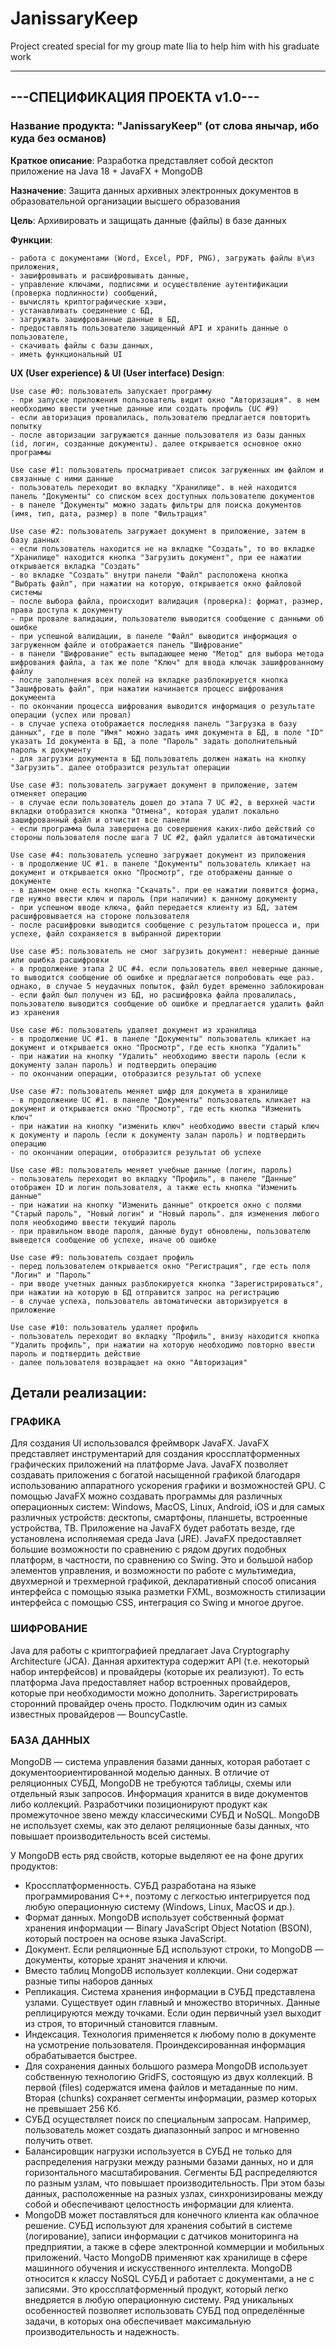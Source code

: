 # JanissaryKeep
Project created special for my group mate Ilia to help him with his graduate work


-------------------------------
---СПЕЦИФИКАЦИЯ ПРОЕКТА v1.0---
-------------------------------

### **Название продукта**: "JanissaryKeep" (от слова янычар, ибо куда без османов)

**Краткое описание**: Разработка представляет собой десктоп приложение на Java 18 + JavaFX + MongoDB

**Назначение**: Защита данных архивных электронных документов в образовательной организации высшего образования

**Цель**: Архивировать и защищать данные (файлы) в базе данных

  **Функции**:

    - работа с документами (Word, Excel, PDF, PNG), загружать файлы в\из приложения,
    - зашифровывать и расшифровывать данные,
    - управление ключами, подписями и осуществление аутентификации (проверка подлинности) сообщений,
    - вычислять криптографические хэши,
    - устанавливать соединение с БД,
    - загружать зашифрованные данные в БД,
    - предоставлять пользователю защищенный API и хранить данные о пользователе,
    - скачивать файлы с базы данных,
    - иметь функциональный UI

**UX (User experience) & UI (User interface) Design**:
    
    Use case #0: пользователь запускает программу
    - при запуске приложения пользователь видит окно "Авторизация". в нем необходимо ввести учетные данные или создать профиль (UC #9)
    - если авторизация провалилась, пользователю предлагается повторить попытку
    - после авторизации загружаются данные пользователя из базы данных (id, логин, созданные документы). далее открывается основное окно программы

    Use case #1: пользователь просматривает список загруженных им файлом и связанные с ними данные
    - пользователь переходит во вкладку "Хранилище". в ней находится панель "Документы" со списком всех доступных пользователю документов
    - в панеле "Документы" можно задать фильтры для поиска документов (имя, тип, дата, размер) в поле "Фильтрация"

    Use case #2: пользователь загружает документ в приложение, затем в базу данных
    - если пользователь находится не на вкладке "Создать", то во вкладке "Хранилище" находится кнопка "Загрузить документ", при ее нажатии открывается вкладка "Создать"
    - во вкладке "Создать" внутри панели "Файл" расположена кнопка "Выбрать файл", при нажатии на которую, открывается окно файловой системы
    - после выбора файла, происходит валидация (проверка): формат, размер, права доступа к документу
    - при провале валидации, пользователю выводится сообщение с данными об ошибке
    - при успешной валидации, в панеле "Файл" выводится информация о загруженном файле и отображается панель "Шифрование"
    - в панели "Шифрование" есть выпадающее меню "Метод" для выбора метода шифрования файла, а так же поле "Ключ" для ввода ключак зашифрованному файлу
    - после заполнения всех полей на вкладке разблокируется кнопка "Зашифровать файл", при нажатии начинается процесс шифрования докумеента
    - по окончании процесса шифрования выводится информация о результате операции (успех или провал)
    - в случае успеха отображается последняя панель "Загрузка в базу данных", где в поле "Имя" можно задать имя документа в БД, в поле "ID" указать Id документа в БД, а поле "Пароль" задать дополнительный пароль к документу
    - для загрузки документа в БД пользователь должен нажать на кнопку "Загрузить". далее отобразится результат операции

    Use case #3: пользователь загружает документ в приложение, затем отменяет операцию
    - в случае если пользователь дошел до этапа 7 UC #2, в верхней части вкладки отобразится кнопка "Отмена", которая удалит локально зашифрованный файл и отчистит все панели
    - если программа была завершена до совершения каких-либо действий со стороны пользователя после шага 7 UC #2, файл удалится автоматически

    Use case #4: пользователь успешно загружает документ из приложения
    - в продолжение UC #1. в панеле "Документы" пользователь кликает на документ и открывается окно "Просмотр", где отображены данные о документе
    - в данном окне есть кнопка "Скачать". при ее нажатии появится форма, где нужно ввести ключ и пароль (при наличии) к данному документу
    - при успешном вводе ключа, файл передается клиенту из БД, затем расшифровывается на стороне пользователя
    - после расшифровки выводится сообщение с результатом процесса и, при успехе, файл сохраняется в выбранной директории

    Use case #5: пользователь не смог загрузить документ: неверные данные или ошибка расшифровки
    - в продолжение этапа 2 UC #4. если пользователь ввел неверные данные, то выводится сообщение об ошибке и предлагается попробовать еще раз. однако, в случае 5 неудачных попыток, файл будет временно заблокирован
    - если файл был получен из БД, но расшифровка файла провалилась, пользователю выводится сообщение об ошибке и предлагается удалить файл из хранения

    Use case #6: пользователь удаляет документ из хранилища
    - в продолжение UC #1. в панеле "Документы" пользователь кликает на документ и открывается окно "Просмотр", где есть кнопка "Удалить"
    - при нажатии на кнопку "Удалить" необходимо ввести пароль (если к документу залан пароль) и подтвердить операцию
    - по окончании операции, отобразится результат об успехе

    Use case #7: пользователь меняет шифр для докумета в хранилище
    - в продолжение UC #1. в панеле "Документы" пользователь кликает на документ и открывается окно "Просмотр", где есть кнопка "Изменить ключ"
    - при нажатии на кнопку "изменить ключ" необходимо ввести старый ключ к документу и пароль (если к документу залан пароль) и подтвердить операцию
    - по окончании операции, отобразится результат об успехе

    Use case #8: пользователь меняет учебные данные (логин, пароль)
    - пользователь переходит во вкладку "Профиль", в панеле "Данные" отображен ID и логин пользователя, а также есть кнопка "Изменить данные"
    - при нажатии на кнопку "Изменить данные" откроется окно с полями "Старый пароль", "Новый логин" и "Новый пароль". для изменения любого поля необходимо ввести текущий пароль
    - при правильном вводе пароля, данные будут обновлены, пользователю выведется сообщение об успехе, иначе об ошибке

    Use case #9: пользователь создает профиль
    - перед пользователем открывается окно "Регистрация", где есть поля "Логин" и "Пароль"
    - при вводе учетных данных разблокируется кнопка "Зарегистрироваться", при нажатии на которую в БД отправится запрос на регистрацию
    - в случае успеха, пользователь автоматически авторизируется в приложение

    Use case #10: пользователь удаляет профиль
    - пользователь переходит во вкладку "Профиль", внизу находится кнопка "Удалить профиль", при нажатии на которую необходимо повторно ввести пароль и подтвердить действие
    - далее пользователя возвращает на окно "Авторизация"


## **Детали реализации:**
    
### ГРАФИКА
Для создания UI использовался фреймворк JavaFX.
JavaFX представляет инструментарий для создания кроссплатформенных графических приложений на платформе Java.
JavaFX позволяет создавать приложения с богатой насыщенной графикой благодаря использованию аппаратного ускорения графики и возможностей GPU.
С помощью JavaFX можно создавать программы для различных операционных систем: Windows, MacOS, Linux, Android,
iOS и для самых различных устройств: десктопы, смартфоны, планшеты, встроенные устройства, ТВ.
Приложение на JavaFX будет работать везде, где установлена исполняемая среда Java (JRE).
JavaFX предоставляет большие возможности по сравнению с рядом других подобных платформ, в частности, по сравнению со Swing.
Это и большой набор элементов управления, и возможности по работе с мультимедиа, двухмерной и трехмерной графикой,
декларативный способ описания интерфейса с помощью языка разметки FXML, возможность стилизации интерфейса с помощью CSS, интеграция со Swing и многое другое.

### ШИФРОВАНИЕ
Java для работы с криптографией предлагает Java Cryptography Architecture (JCA).
Данная архитектура содержит API (т.е. некоторый набор интерфейсов) и провайдеры (которые их реализуют).
То есть платформа Java предоставляет набор встроенных провайдеров, которые при необходимости можно дополнить.
Зарегистрировать сторонний провайдер очень просто. Подключим один из самых известных провайдеров — BouncyCastle.

### БАЗА ДАННЫХ
MongoDB — система управления базами данных, которая работает с документоориентированной моделью данных. В отличие от реляционных СУБД, MongoDB не требуются таблицы, схемы или отдельный язык запросов. Информация хранится в виде документов либо коллекций.
Разработчики позиционируют продукт как промежуточное звено между классическими СУБД и NoSQL. MongoDB не использует схемы, как это делают реляционные базы данных, что повышает производительность всей системы.

У MongoDB есть ряд свойств, которые выделяют ее на фоне других продуктов:
- Кроссплатформенность. СУБД разработана на языке программирования С++, поэтому с легкостью интегрируется под любую операционную систему (Windows, Linux, MacOS и др.).
- Формат данных. MongoDB использует собственный формат хранения информации — Binary JavaScript Object Notation (BSON), который построен на основе языка JavaScript.
- Документ. Если реляционные БД используют строки, то MongoDB — документы, которые хранят значения и ключи.
- Вместо таблиц MongoDB использует коллекции. Они содержат разные типы наборов данных
- Репликация. Система хранения информации в СУБД представлена узлами. Существует один главный и множество вторичных. Данные реплицируются между точками. Если один первичный узел выходит из строя, то вторичный становится главным.
- Индексация. Технология применяется к любому полю в документе на усмотрение пользователя. Проиндексированная информация обрабатывается быстрее.
- Для сохранения данных большого размера MongoDB использует собственную технологию GridFS, состоящую из двух коллекций. В первой (files) содержатся имена файлов и метаданные по ним. Вторая (chunks) сохраняет сегменты информации, размер которых не превышает 256 Кб.
- СУБД осуществляет поиск по специальным запросам. Например, пользователь может создать диапазонный запрос и мгновенно получить ответ.
- Балансировщик нагрузки используется в СУБД не только для распределения нагрузки между разными базами данных, но и для горизонтального масштабирования. Сегменты БД распределяются по разным узлам, что повышает производительность. При этом базы данных, расположенные на разных узлах, синхронизированы между собой и обеспечивают целостность информации для клиента.
- MongoDB может поставляться для конечного клиента как облачное решение.
СУБД используют для хранения событий в системе (логирование), записи информации с датчиков мониторинга на предприятии, а также в сфере электронной коммерции и мобильных приложений. Часто MongoDB применяют как хранилище в сфере машинного обучения и искусственного интеллекта.
MongoDB относится к классу NoSQL СУБД и работает с документами, а не с записями. Это кроссплатформенный продукт, который легко внедряется в любую операционную систему. Ряд уникальных особенностей позволяет использовать СУБД под определённые задачи, в которых она обеспечивает максимальную производительность и надежность.